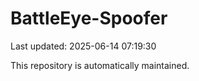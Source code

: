 # BattleEye-Spoofer

Last updated: 2025-06-14 07:19:30

This repository is automatically maintained.
